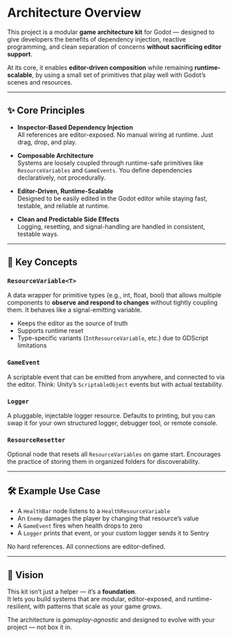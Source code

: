 # Architecture Overview

This project is a modular **game architecture kit** for Godot — designed to give developers the benefits of dependency injection, reactive programming, and clean separation of concerns **without sacrificing editor support**.

At its core, it enables **editor-driven composition** while remaining **runtime-scalable**, by using a small set of primitives that play well with Godot’s scenes and resources.

---

## ✨ Core Principles

- **Inspector-Based Dependency Injection**  
  All references are editor-exposed. No manual wiring at runtime. Just drag, drop, and play.

- **Composable Architecture**  
  Systems are loosely coupled through runtime-safe primitives like `ResourceVariables` and `GameEvents`. You define dependencies declaratively, not procedurally.

- **Editor-Driven, Runtime-Scalable**  
  Designed to be easily edited in the Godot editor while staying fast, testable, and reliable at runtime.

- **Clean and Predictable Side Effects**  
  Logging, resetting, and signal-handling are handled in consistent, testable ways.

---

## 🧩 Key Concepts

### `ResourceVariable<T>`
A data wrapper for primitive types (e.g., int, float, bool) that allows multiple components to **observe and respond to changes** without tightly coupling them. It behaves like a signal-emitting variable.

- Keeps the editor as the source of truth
- Supports runtime reset
- Type-specific variants (`IntResourceVariable`, etc.) due to GDScript limitations

### `GameEvent`
A scriptable event that can be emitted from anywhere, and connected to via the editor. Think: Unity’s `ScriptableObject` events but with actual testability.

### `Logger`
A pluggable, injectable logger resource. Defaults to printing, but you can swap it for your own structured logger, debugger tool, or remote console.

### `ResourceResetter`
Optional node that resets all `ResourceVariables` on game start. Encourages the practice of storing them in organized folders for discoverability.

---

## 🛠 Example Use Case

- A `HealthBar` node listens to a `HealthResourceVariable`
- An `Enemy` damages the player by changing that resource’s value
- A `GameEvent` fires when health drops to zero
- A `Logger` prints that event, or your custom logger sends it to Sentry

No hard references. All connections are editor-defined.

---

## 🔮 Vision

This kit isn’t just a helper — it’s a **foundation**.  
It lets you build systems that are modular, editor-exposed, and runtime-resilient, with patterns that scale as your game grows.

The architecture is *gameplay-agnostic* and designed to evolve with your project — not box it in.
